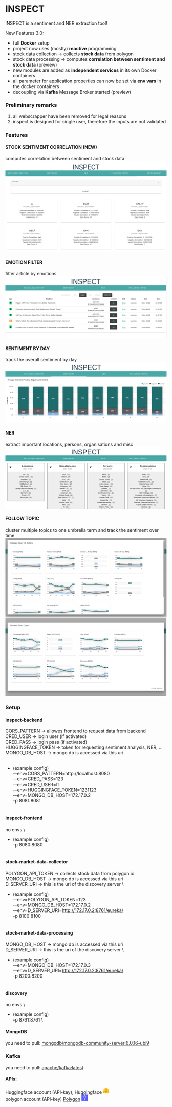 # INSPECT 
INSPECT is a sentiment and NER extraction tool!

New Features 3.0:
- full **Docker** setup
- project now uses (mostly) **reactive** programming 
- stock data collection &rarr; collects **stock data** from polygon
- stock data processing &rarr; computes **correlation between sentiment and stock data** (preview)
- new modules are added as **independent services** in its own Docker containers
- all parameter for application.properties can now be set via **env vars** in the docker containers
- decoupling via **Kafka** Message Broker started (preview)

### Preliminary remarks
1) all webscrapper have been removed for legal reasons 
1) inspect is designed for single user, therefore the inputs are not validated

### Features

#### STOCK SENTIMENT CORRELATION (NEW)
computes correlation between sentiment and stock data
![stock_sentiment_correlation](./Screenshots/stock_sentiment_correlation.PNG)


#### EMOTION FILTER
filter article by emotions
![emotion_filter](./Screenshots/emotion_filter.png)


#### SENTIMENT BY DAY
track the overall sentiment by day
![sentiment_by](./Screenshots/sentiment_by_day.png)

#### NER
extract important locations, persons, organisations and misc 
![ner](./Screenshots/NER.png)

#### FOLLOW TOPIC
cluster multiple topics to one umbrella term and track the sentiment over time
![sentiment_by](./Screenshots/followed_topic.PNG)
![sentiment_by](./Screenshots/followed_topic_2.PNG)


### Setup

#### inspect-backend 
CORS_PATTERN &rarr; allowes frontend to request data from backend \
CRED_USER &rarr; login user (if activated) \
CRED_PASS &rarr; login pass (if activated) \
HUGGINGFACE_TOKEN &rarr; token for requesting sentiment analysis, NER, ... \
MONGO_DB_HOST &rarr; mongo db is accessed via this uri \
&nbsp;
- (example config) \
--env=CORS_PATTERN=http://localhost:8080 \
--env=CRED_PASS=123 \
--env=CRED_USER=ft \
--env=HUGGINGFACE_TOKEN=1231123 \
--env=MONGO_DB_HOST=172.17.0.2 \
-p 8081:8081 \
&nbsp;
#### inspect-frontend
no envs \
- (example config) \
-p 8080:8080 \
&nbsp;
#### stock-market-data-collector
POLYGON_API_TOKEN &rarr; collects stock data from polygon.io \
MONGO_DB_HOST &rarr; mongo db is accessed via this uri \
D_SERVER_URI &rarr; this is the uri of the discovery server \

- (example config) \
--env=POLYGON_API_TOKEN=123 \
--env=MONGO_DB_HOST=172.17.0.2 \
--env=D_SERVER_URI=http://172.17.0.2:8761/eureka/ \
-p 8100:8100 \
&nbsp;

#### stock-market-data-processing
MONGO_DB_HOST &rarr; mongo db is accessed via this uri \
D_SERVER_URI &rarr; this is the uri of the discovery server \

- (example config) \
--env=MONGO_DB_HOST=172.17.0.3 \
--env=D_SERVER_URI=http://172.17.0.2:8761/eureka/ \
-p 8200:8200 \
&nbsp;

#### discovery
no envs \
- (example config) \
-p 8761:8761 \

#### MongoDB
you need to pull: [mongodb/mongodb-community-server:6.0.16-ubi9](https://hub.docker.com/layers/mongodb/mongodb-community-server/6.0.19-ubi8/images/sha256-9f85635c9b1d1506ff0a3b4a91ac16136c8e37e33797f8427e33a8341c261487)

### Kafka
you need to pull: [apache/kafka:latest](https://hub.docker.com/r/apache/kafka)
#### APIs: 
Huggingface account (API-key), [Huggingface](https://huggingface.co/) <img src="./Screenshots/huggingface.svg" width="20">  
polygon account (API-key)  [Polygon](https://polygon.io/)    <img src="./Screenshots/polygon.png" width="20"> 

